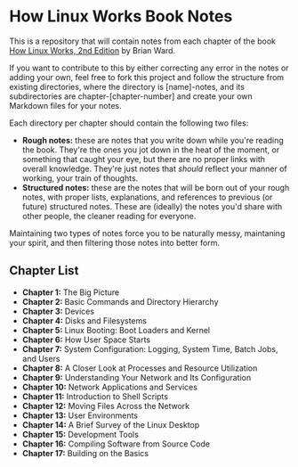 # How Linux Works Book Notes
This is a repository that will contain notes from each chapter of the book [How Linux Works, 2nd Edition](https://nostarch.com/howlinuxworks2) by Brian Ward.

If you want to contribute to this by either correcting any error in the notes or adding your own, feel free to fork this project and follow the structure from existing directories, where the directory is [name]-notes, and its subdirectories are chapter-[chapter-number] and create your own Markdown files for your notes.

Each directory per chapter should contain the following two files:
- **Rough notes:** these are notes that you write down while you're reading the book. They're the ones you jot down in the heat of the moment, or something that caught your eye, but there are no proper links with overall knowledge. They're just notes that *should* reflect your manner of working, your train of thoughts.
- **Structured notes:** these are the notes that will be born out of your rough notes, with proper lists, explanations, and references to previous (or future) structured notes. These are (ideally) the notes you'd share with other people, the cleaner reading for everyone.

Maintaining two types of notes force you to be naturally messy, maintaning your spirit, and then filtering those notes into better form.

## Chapter List
- **Chapter 1:** The Big Picture
- **Chapter 2:** Basic Commands and Directory Hierarchy
- **Chapter 3:** Devices
- **Chapter 4:** Disks and Filesystems
- **Chapter 5:** Linux Booting: Boot Loaders and Kernel
- **Chapter 6:** How User Space Starts
- **Chapter 7:** System Configuration: Logging, System Time, Batch Jobs, and Users
- **Chapter 8:** A Closer Look at Processes and Resource Utilization
- **Chapter 9:** Understanding Your Network and Its Configuration
- **Chapter 10:** Network Applications and Services
- **Chapter 11:** Introduction to Shell Scripts
- **Chapter 12:** Moving Files Across the Network
- **Chapter 13:** User Environments
- **Chapter 14:** A Brief Survey of the Linux Desktop
- **Chapter 15:** Development Tools
- **Chapter 16:** Compiling Software from Source Code
- **Chapter 17:** Building on the Basics

